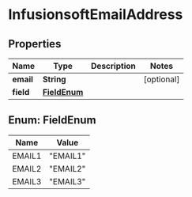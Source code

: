 
# InfusionsoftEmailAddress

## Properties
Name | Type | Description | Notes
------------ | ------------- | ------------- | -------------
**email** | **String** |  |  [optional]
**field** | [**FieldEnum**](#FieldEnum) |  | 


<a name="FieldEnum"></a>
## Enum: FieldEnum
Name | Value
---- | -----
EMAIL1 | &quot;EMAIL1&quot;
EMAIL2 | &quot;EMAIL2&quot;
EMAIL3 | &quot;EMAIL3&quot;



